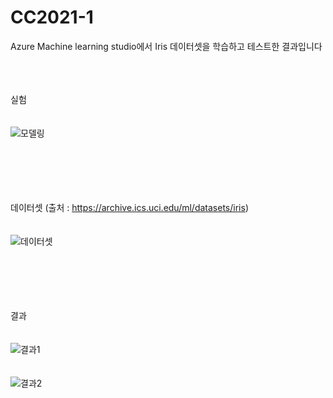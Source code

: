 # CC2021-1
Azure Machine learning studio에서 Iris 데이터셋을 학습하고 테스트한 결과입니다


<br/><br/><br/>
실험
<br/><br/><br/>
![모델링](https://user-images.githubusercontent.com/83013439/115728318-61cf7900-a3bf-11eb-938d-9c25fd8e1857.PNG)
<br/><br/><br/>

<br/><br/><br/>
데이터셋 (출처 : https://archive.ics.uci.edu/ml/datasets/iris)
<br/><br/><br/>
![데이터셋](https://user-images.githubusercontent.com/83013439/115728386-70b62b80-a3bf-11eb-8a94-8a8c1074029f.PNG)
<br/><br/><br/>

<br/><br/><br/>
결과
<br/><br/><br/>
![결과1](https://user-images.githubusercontent.com/83013439/115727686-cd651680-a3be-11eb-9a54-0b47bea96b8d.PNG)
<br/><br/><br/>
![결과2](https://user-images.githubusercontent.com/83013439/115727737-d950d880-a3be-11eb-875b-899d46098422.PNG)
<br/><br/><br/>

